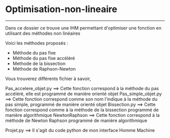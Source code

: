 # Optimisation-non-lineaire

---------------------------------------------------------------------------------------------------------------------------------------------------------------------------------

Dans ce dossier ce trouve une IHM permettant d'optimiser une fonction en utilisant des méthodes non linéaires

Voici les méthodes proposés :

  - Méthode du pas fixe
  - Méthode du pas fixe accéléré
  - Methode de la bissection
  - Méthode de Raphson-Newton


Vous trouverez différents fichier à savoir, 

Pas_accelere_objet.py ==> Cette fonction correspond à la méthode du pas accéléré, elle est programmé de manière orienté objet
Pas_simple_objet.py ==> Cette fonction correspond comme son nom l'indique à la méthode du pas simple, programmé de manière orienté objet
Bissection.py ==> Cette fonction correspond comme à la méthode de la bissection programmé de manière algorithmique
NewtonRaphson ==> Cette fonction correspond à la méthode de Newton Raphson programmé de manière algorithmique

Projet.py ==> Il s'agit du code python de mon interface Homme Machine

